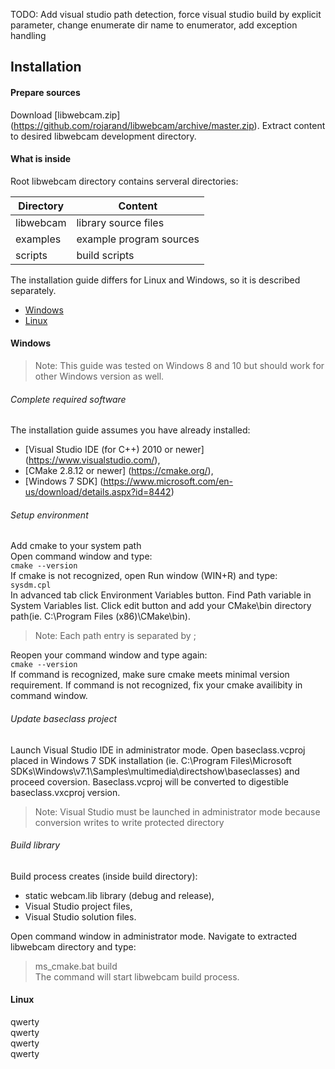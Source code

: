 TODO: Add visual studio path detection, force visual studio build by explicit parameter, change enumerate dir name to enumerator, add exception handling

## Installation

#### Prepare sources
Download [libwebcam.zip] (https://github.com/rojarand/libwebcam/archive/master.zip). Extract content to desired libwebcam development directory. 

#### What is inside
Root libwebcam directory contains serveral directories:  

| Directory     | Content                 |
| ------------- |-------------------------|
| libwebcam     | library source files    |
| examples      | example program sources |
| scripts       | build scripts           |

The installation guide differs for Linux and Windows, so it is described separately.

* [Windows](#windows)
* [Linux](#linux)

#### Windows

> Note: This guide was tested on Windows 8 and 10 but should work for other Windows version as well.

###### Complete required software

The installation guide assumes you have already installed:
- [Visual Studio IDE (for C++) 2010 or newer] (https://www.visualstudio.com/),
- [CMake 2.8.12 or newer] (https://cmake.org/),
- [Windows 7 SDK] (https://www.microsoft.com/en-us/download/details.aspx?id=8442)

###### Setup environment

Add cmake to your system path  
Open command window and type:  
`cmake --version`  
If cmake is not recognized, open Run window (WIN+R) and type:  
`sysdm.cpl`  
In advanced tab click Environment Variables button. Find Path variable in System Variables list. Click edit button and add your CMake\bin directory path(ie. C:\Program Files (x86)\CMake\bin).  
> Note: Each path entry is separated by ;  

Reopen your command window and type again:  
`cmake --version`  
If command is recognized, make sure cmake meets minimal version requirement. If command is not recognized, fix your cmake availibity in command window.

###### Update baseclass project

Launch Visual Studio IDE in administrator mode. Open baseclass.vcproj placed in Windows 7 SDK installation (ie. C:\Program Files\Microsoft SDKs\Windows\v7.1\Samples\multimedia\directshow\baseclasses\) and proceed coversion. Baseclass.vcproj will be converted to digestible baseclass.vxcproj version.

> Note: Visual Studio must be launched in administrator mode because conversion writes to write protected directory

###### Build library

Build process creates (inside build directory):
- static webcam.lib library (debug and release),
- Visual Studio project files,
- Visual Studio solution files.

Open command window in administrator mode. Navigate to extracted libwebcam directory and type:  
> ms_cmake.bat build  
The command will start libwebcam build process.

#### Linux
qwerty  
qwerty  
qwerty  
qwerty  








